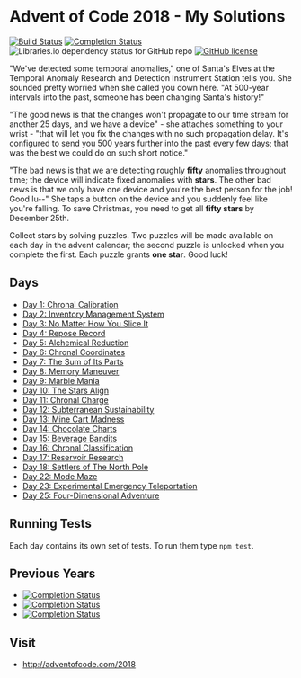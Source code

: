 # Advent of Code 2018 - My Solutions
[![Build Status](https://github.com/mariotacke/advent-of-code-2018/workflows/build/badge.svg)](https://github.com/mariotacke/advent-of-code-2018/actions)
[![Completion Status](https://img.shields.io/endpoint?url=https://raw.githubusercontent.com/mariotacke/advent-of-code-2018/master/.github/badges/completion.json)](https://github.com/mariotacke/advent-of-code-2018)
![Libraries.io dependency status for GitHub repo](https://img.shields.io/librariesio/github/mariotacke/advent-of-code-2018)
[![GitHub license](https://img.shields.io/badge/license-MIT-blue.svg)](https://raw.githubusercontent.com/mariotacke/advent-of-code-2018/master/LICENSE)

"We've detected some temporal anomalies," one of Santa's Elves at the Temporal Anomaly Research and Detection Instrument Station tells you. She sounded pretty worried when she called you down here. "At 500-year intervals into the past, someone has been changing Santa's history!"

"The good news is that the changes won't propagate to our time stream for another 25 days, and we have a device" - she attaches something to your wrist - "that will let you fix the changes with no such propagation delay. It's configured to send you 500 years further into the past every few days; that was the best we could do on such short notice."

"The bad news is that we are detecting roughly **fifty** anomalies throughout time; the device will indicate fixed anomalies with **stars**. The other bad news is that we only have one device and you're the best person for the job! Good lu--" She taps a button on the device and you suddenly feel like you're falling. To save Christmas, you need to get all **fifty stars** by December 25th.

Collect stars by solving puzzles. Two puzzles will be made available on each day in the advent calendar; the second puzzle is unlocked when you complete the first. Each puzzle grants **one star**. Good luck!

## Days

- [Day 1: Chronal Calibration](day-01-chronal-calibration/)
- [Day 2: Inventory Management System](day-02-inventory-management-system/)
- [Day 3: No Matter How You Slice It](day-03-no-matter-how-you-slice-it/)
- [Day 4: Repose Record](day-04-repose-record/)
- [Day 5: Alchemical Reduction](day-05-alchemical-reduction/)
- [Day 6: Chronal Coordinates](day-06-chronal-coordinates/)
- [Day 7: The Sum of Its Parts](day-07-the-sum-of-its-parts/)
- [Day 8: Memory Maneuver](day-08-memory-maneuver/)
- [Day 9: Marble Mania](day-09-marble-mania/)
- [Day 10: The Stars Align](day-10-the-stars-align/)
- [Day 11: Chronal Charge](day-11-chronal-charge/)
- [Day 12: Subterranean Sustainability](day-12-subterranean-sustainability/)
- [Day 13: Mine Cart Madness](day-13-mine-cart-madness/)
- [Day 14: Chocolate Charts](day-14-chocolate-charts/)
- [Day 15: Beverage Bandits](day-15-beverage-bandits/)
- [Day 16: Chronal Classification](day-16-chronal-classification/)
- [Day 17: Reservoir Research](day-17-reservoir-research/)
- [Day 18: Settlers of The North Pole](day-18-settlers-of-the-north-pole/)
- [Day 22: Mode Maze](day-22-mode-maze/)
- [Day 23: Experimental Emergency Teleportation](day-23-experimental-emergency-teleportation/)
- [Day 25: Four-Dimensional Adventure](day-25-four-dimensional-adventure/)

## Running Tests

Each day contains its own set of tests. To run them type `npm test`.

## Previous Years
- [![Completion Status](https://img.shields.io/endpoint?url=https://raw.githubusercontent.com/mariotacke/advent-of-code-2017/master/.github/badges/completion.json&label=2017)](https://github.com/mariotacke/advent-of-code-2017)
- [![Completion Status](https://img.shields.io/endpoint?url=https://raw.githubusercontent.com/mariotacke/advent-of-code-2016/master/.github/badges/completion.json&label=2016)](https://github.com/mariotacke/advent-of-code-2016)
- [![Completion Status](https://img.shields.io/endpoint?url=https://raw.githubusercontent.com/mariotacke/advent-of-code-2015/master/.github/badges/completion.json&label=2015)](https://github.com/mariotacke/advent-of-code-2015)

## Visit
- http://adventofcode.com/2018
